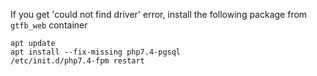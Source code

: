 If you get 'could not find driver' error, install the following package from `gtfb_web` container
```
apt update
apt install --fix-missing php7.4-pgsql
/etc/init.d/php7.4-fpm restart

```
